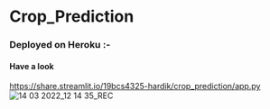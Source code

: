 # Crop_Prediction
### Deployed on Heroku :-
#### Have a look 
https://share.streamlit.io/19bcs4325-hardik/crop_prediction/app.py
![14 03 2022_12 14 35_REC](https://user-images.githubusercontent.com/54958082/158118982-5019dacf-a563-4832-9ffd-d8deea56fdfc.png)
